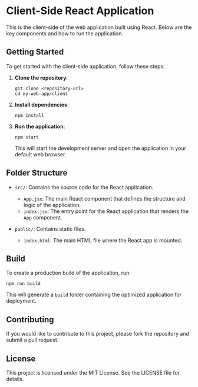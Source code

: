 # Client-Side React Application

This is the client-side of the web application built using React. Below are the key components and how to run the application.

## Getting Started

To get started with the client-side application, follow these steps:

1. **Clone the repository**:
   ```
   git clone <repository-url>
   cd my-web-app/client
   ```

2. **Install dependencies**:
   ```
   npm install
   ```

3. **Run the application**:
   ```
   npm start
   ```

   This will start the development server and open the application in your default web browser.

## Folder Structure

- `src/`: Contains the source code for the React application.
  - `App.jsx`: The main React component that defines the structure and logic of the application.
  - `index.jsx`: The entry point for the React application that renders the `App` component.

- `public/`: Contains static files.
  - `index.html`: The main HTML file where the React app is mounted.

## Build

To create a production build of the application, run:
```
npm run build
```
This will generate a `build` folder containing the optimized application for deployment.

## Contributing

If you would like to contribute to this project, please fork the repository and submit a pull request.

## License

This project is licensed under the MIT License. See the LICENSE file for details.